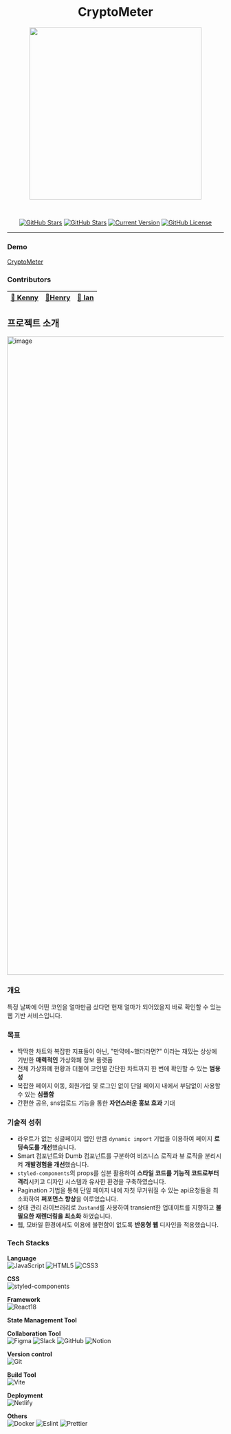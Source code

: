 
<h1 align="center">CryptoMeter</h1>

<div align="center">

<img style="
    margin-bottom: 0px; 
" src="https://github.com/codeit-bootcamp-frontend/0-crypto-meter-technokings/assets/45449387/247067e8-5962-469c-bde7-7d21f2fd8926"  width="400" />


<br>

[![GitHub Stars](https://img.shields.io/github/stars/codeit-bootcamp-frontend/0-crypto-meter-technokings?style=for-the-badge)](https://github.com/codeit-bootcamp-frontend/0-crypto-meter-technokings/stargazers) [![GitHub Stars](https://img.shields.io/github/issues/codeit-bootcamp-frontend/0-crypto-meter-technokings?style=for-the-badge)](https://github.com/codeit-bootcamp-frontend/henry-kenny-ian-todolist/issues) [![Current Version](https://img.shields.io/badge/version-1.0.0-black?style=for-the-badge)](https://github.com/codeit-bootcamp-frontend/0-crypto-meter-technokings) [![GitHub License](https://img.shields.io/github/license/codeit-bootcamp-frontend/0-crypto-meter-technokings?style=for-the-badge)](https://github.com/codeit-bootcamp-frontend/0-crypto-meter-technokings/license)

<hr>

</div>

### Demo
[CryptoMeter](https://todolist-bunny.netlify.app)


### Contributors

|   [🍑 Kenny](https://github.com/SeyoungCho)| [🐇Henry](https://github.com/wooleejaan) | [🥔 Ian](https://github.com/drizzle96) | 
| ----------------------------------------- | ---------------------------------------- | ------------------------------------------ | 

## 프로젝트 소개
<img width="1484" alt="image" src="https://github.com/codeit-bootcamp-frontend/0-crypto-meter-technokings/assets/45449387/78a56ee7-9ec6-4503-b4b2-ba6be821cbdb">

### 개요
특정 날짜에 어떤 코인을 얼마만큼 샀다면 현재 얼마가 되어있을지 바로 확인할 수 있는 웹 기반 서비스입니다.


### 목표
- 딱딱한 차트와 복잡한 지표들이 아닌, "만약에~했더라면?" 이라는 재밌는 상상에 기반한 <strong>매력적인</strong> 가상화폐 정보 플랫폼
- 전체 가상화폐 현황과 더불어 코인별 간단한 차트까지 한 번에 확인할 수 있는 <strong>범용성</strong>
- 복잡한 페이지 이동, 회원가입 및 로그인 없이 단일 페이지 내에서 부담없이 사용할 수 있는 <strong>심플함</strong>
- 간편한 공유, sns업로드 기능을 통한 <strong>자연스러운 홍보 효과</strong> 기대

### 기술적 성취
- 라우트가 없는 싱글페이지 앱인 만큼 `dynamic import` 기법을 이용하여 페이지 <strong>로딩속도를 개선</strong>했습니다.
- Smart 컴포넌트와 Dumb 컴포넌트를 구분하여 비즈니스 로직과 뷰 로직을 분리시켜 <strong>개발경험을 개선</strong>했습니다.
- `styled-components`의 props를 십분 활용하여 <strong>스타일 코드를 기능적 코드로부터 격리</strong>시키고 디자인 시스템과 유사한 환경을 구축하였습니다.
- Pagination 기법을 통해 단일 페이지 내에 자칫 무거워질 수 있는 api요청들을 최소화하여 <strong>퍼포먼스 향상</strong>을 이루었습니다.
- 상태 관리 라이브러리로 `Zustand`를 사용하여 transient한 업데이트를 지향하고 <strong>불필요한 재렌더링을 최소화</strong> 하였습니다. 
- 웹, 모바일 환경에서도 이용에 불편함이 없도록 <strong>반응형 웹</strong> 디자인을 적용했습니다.

### Tech Stacks

**Language**<br>
![JavaScript](https://img.shields.io/badge/javascript-%23323330.svg?style=for-the-badge&logo=javascript&logoColor=%23F7DF1E)
![HTML5](https://img.shields.io/badge/html5-%23E34F26.svg?style=for-the-badge&logo=html5&logoColor=white)
![CSS3](https://img.shields.io/badge/css3-%231572B6.svg?style=for-the-badge&logo=css3&logoColor=white)

**CSS**<br>
![styled-components](https://img.shields.io/badge/styled--components-DB7093?style=for-the-badge&logo=styled-components&logoColor=white)

**Framework**<br>
![React18](https://img.shields.io/badge/react-%2320232a.svg?style=for-the-badge&logo=react&logoColor=%2361DAFB)

**State Management Tool**<br>


**Collaboration Tool**<br>
![Figma](https://img.shields.io/badge/figma-%23F24E1E.svg?style=for-the-badge&logo=figma&logoColor=white)
![Slack](https://img.shields.io/badge/Slack-4A154B?style=for-the-badge&logo=slack&logoColor=white)
![GitHub](https://img.shields.io/badge/github-%23121011.svg?style=for-the-badge&logo=github&logoColor=white)
![Notion](https://img.shields.io/badge/Notion-%23000000.svg?style=for-the-badge&logo=notion&logoColor=white)

**Version control**<br>
![Git](https://img.shields.io/badge/git-%23F05033.svg?style=for-the-badge&logo=git&logoColor=white)

**Build Tool**<br>
![Vite](https://img.shields.io/badge/vite-%23646CFF.svg?style=for-the-badge&logo=vite&logoColor=white)

**Deployment**<br>
![Netlify](https://img.shields.io/badge/netlify-%23000000.svg?style=for-the-badge&logo=netlify&logoColor=#00C7B7)

**Others**<br>
![Docker](https://img.shields.io/badge/docker-%230db7ed.svg?style=for-the-badge&logo=docker&logoColor=white)
![Eslint](https://img.shields.io/badge/eslint-3A33D1?style=for-the-badge&logo=eslint&logoColor=white)
![Prettier](https://img.shields.io/badge/prettier-1A2C34?style=for-the-badge&logo=prettier&logoColor=F7BA3E)
